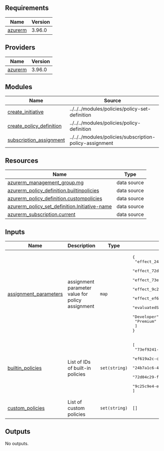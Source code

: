 <!-- BEGIN_TF_DOCS -->
## Requirements

| Name | Version |
|------|---------|
| <a name="requirement_azurerm"></a> [azurerm](#requirement\_azurerm) | 3.96.0 |

## Providers

| Name | Version |
|------|---------|
| <a name="provider_azurerm"></a> [azurerm](#provider\_azurerm) | 3.96.0 |

## Modules

| Name | Source | Version |
|------|--------|---------|
| <a name="module_create_initiative"></a> [create\_initiative](#module\_create\_initiative) | ../../../modules/policies/policy-set-definition | n/a |
| <a name="module_create_policy_definition"></a> [create\_policy\_definition](#module\_create\_policy\_definition) | ../../../modules/policies/policy-definition | n/a |
| <a name="module_subscription_assignment"></a> [subscription\_assignment](#module\_subscription\_assignment) | ../../../modules/policies/subscription-policy-assignment | n/a |

## Resources

| Name | Type |
|------|------|
| [azurerm_management_group.mg](https://registry.terraform.io/providers/hashicorp/azurerm/3.96.0/docs/data-sources/management_group) | data source |
| [azurerm_policy_definition.builtinpolicies](https://registry.terraform.io/providers/hashicorp/azurerm/3.96.0/docs/data-sources/policy_definition) | data source |
| [azurerm_policy_definition.custompolicies](https://registry.terraform.io/providers/hashicorp/azurerm/3.96.0/docs/data-sources/policy_definition) | data source |
| [azurerm_policy_set_definition.Initiative-name](https://registry.terraform.io/providers/hashicorp/azurerm/3.96.0/docs/data-sources/policy_set_definition) | data source |
| [azurerm_subscription.current](https://registry.terraform.io/providers/hashicorp/azurerm/3.96.0/docs/data-sources/subscription) | data source |

## Inputs

| Name | Description | Type | Default | Required |
|------|-------------|------|---------|:--------:|
| <a name="input_assignment_parameters"></a> [assignment\_parameters](#input\_assignment\_parameters) | assignment parameter value for policy assignment | `map` | <pre>{<br>  "effect_24b7a1c644fe40cca2e6242d2ef70e98": "Audit",<br>  "effect_72d04c29f87d45759731419ff16a2757": "Audit",<br>  "effect_73ef92415d814cd4b4838443d1730fe5": "Audit",<br>  "effect_9c25c9e4ee124882afd211fb9d87893f": "Audit",<br>  "effect_ef619a2ccc4d4d03b2ba8c94a834d85b": "Audit",<br>  "evaluatedSkuNames_ef619a2ccc4d4d03b2ba8c94a834d85b": [<br>    "Developer",<br>    "Premium"<br>  ]<br>}</pre> | no |
| <a name="input_builtin_policies"></a> [builtin\_policies](#input\_builtin\_policies) | List of IDs of built-in policies | `set(string)` | <pre>[<br>  "73ef9241-5d81-4cd4-b483-8443d1730fe5",<br>  "ef619a2c-cc4d-4d03-b2ba-8c94a834d85b",<br>  "24b7a1c6-44fe-40cc-a2e6-242d2ef70e98",<br>  "72d04c29-f87d-4575-9731-419ff16a2757",<br>  "9c25c9e4-ee12-4882-afd2-11fb9d87893f"<br>]</pre> | no |
| <a name="input_custom_policies"></a> [custom\_policies](#input\_custom\_policies) | List of custom policies | `set(string)` | `[]` | no |

## Outputs

No outputs.
<!-- END_TF_DOCS -->